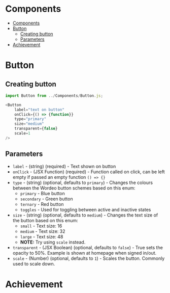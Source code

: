 # Components

- [Components](#components)
- [Button](#button)
  - [Creating button](#creating-button)
  - [Parameters](#parameters)
- [Achievement](#achievement)

# Button
## Creating button
```js
import Button from ../Components/Button.js;

<Button 
    label="text on button"
    onClick={() => {function}}
    type="primary"
    size="medium"
    transparent={false}
    scale=1
/>
```
## Parameters
- `label` - (string) (required) - Text shown on button
- `onClick` - (JSX Function) (required) - Function called on click, can be left empty if passed an empty function `() => {}`
- `type` - (string) (optional, defaults to `primary`) - Changes the colours between the Wordeo button schemes based on this enum:
  - `primary` - Blue button
  - `secondary` - Green button
  - `ternary` - Red button
  - `toggles` - Used for toggling between active and inactive states
- `size` - (string) (optional, defaults to `medium`) - Changes the text size of the button based on this enum:
  - `small` - Text size: 16
  - `medium` - Text size: 32
  - `large` - Text size: 48
  - **NOTE:** Try using `scale` instead.
- `transparent` - (JSX Boolean) (optional, defaults to `false`) - True sets the opacity to 50%. Example is shown at homepage when signed in/out.
- `scale` - (Number) (optional, defaults to `1`) - Scales the button. Commonly used to scale down.

# Achievement
